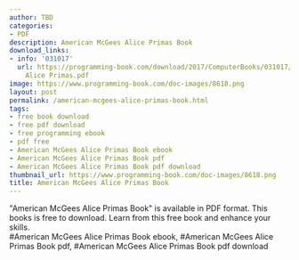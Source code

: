 ```yaml
---
author: TBD
categories:
- PDF
description: American McGees Alice Primas Book
download_links:
- info: '031017'
  url: https://programming-book.com/download/2017/ComputerBooks/031017/American McGees
    Alice Primas.pdf
image: https://www.programming-book.com/doc-images/8618.png
layout: post
permalink: /american-mcgees-alice-primas-book.html
tags:
- free book download
- free pdf download
- free programming ebook
- pdf free
- American McGees Alice Primas Book ebook
- American McGees Alice Primas Book pdf
- American McGees Alice Primas Book pdf download
thumbnail_url: https://www.programming-book.com/doc-images/8618.png
title: American McGees Alice Primas Book
---
```


 
<div class="item-desc text-justify">
  "American McGees Alice Primas Book" is available in PDF format. This books is free to download. Learn from this free book and enhance your skills.
  <br>
  #American McGees Alice Primas Book ebook, #American McGees Alice Primas Book pdf, #American McGees Alice Primas Book pdf download
</div>